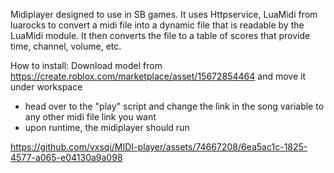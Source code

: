 Midiplayer designed to use in SB games. It uses Httpservice, LuaMidi from luarocks to convert a midi file into a dynamic file that is readable by the LuaMidi module. It then converts the file to a table of scores that provide time, channel, volume, etc.

How to install:
Download model from https://create.roblox.com/marketplace/asset/15672854464 and move it under workspace
- head over to the "play" script and change the link in the song variable to any other midi file link you want
- upon runtime, the midiplayer should run

https://github.com/vxsqi/MIDI-player/assets/74667208/6ea5ac1c-1825-4577-a065-e04130a9a098
